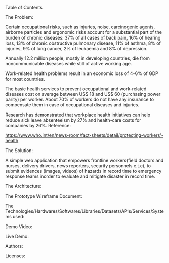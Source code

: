 Table of Contents

The Problem:


Certain occupational risks, such as injuries, noise, carcinogenic agents, airborne particles and ergonomic risks account for a substantial part of the burden of chronic diseases: 37% of all cases of back pain, 16% of hearing loss, 13% of chronic obstructive pulmonary disease, 11% of asthma, 8% of injuries, 9% of lung cancer, 2% of leukaemia and 8% of depression.

Annually 12.2 million people, mostly in developing countries, die from noncommunicable diseases while still of active working age.

Work-related health problems result in an economic loss of 4–6% of GDP for most countries.

The basic health services to prevent occupational and work-related diseases cost on average between US$ 18 and US$ 60 (purchasing power parity) per worker.
About 70% of workers do not have any insurance to compensate them in case of occupational diseases and injuries.


Research has demonstrated that workplace health initiatives can help reduce sick leave absenteeism by 27% and health-care costs for companies by 26%.
Reference:

https://www.who.int/en/news-room/fact-sheets/detail/protecting-workers'-health

The Solution:

A  simple web application that empowers frontline workers(field doctors and nurses, delivery drivers, news reporters, security personnels e.t.c), to submit evidences (images, videos) of hazards in record time to emergency response teams inorder to evaluate and mitigate disaster in record time.



The Architecture:


The Prototype Wireframe Document:


The Technologies/Hardwares/Softwares/Libraries/Datasets/APIs/Services/Systems used:

Demo Video:

Live Demo:

Authors:

Licenses:
